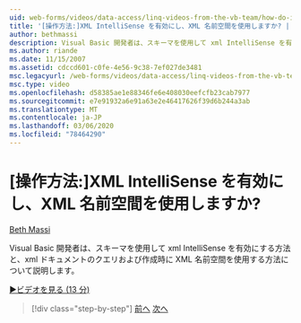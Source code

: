 ```yaml
---
uid: web-forms/videos/data-access/linq-videos-from-the-vb-team/how-do-i-enable-xml-intellisense-and-use-xml-namespaces
title: '[操作方法:]XML IntelliSense を有効にし、XML 名前空間を使用しますか? | Microsoft Docs'
author: bethmassi
description: Visual Basic 開発者は、スキーマを使用して xml IntelliSense を有効にする方法と、xml ドキュメントのクエリおよび作成時に XML 名前空間を使用する方法について説明します。
ms.author: riande
ms.date: 11/15/2007
ms.assetid: cdccd601-c0fe-4e56-9c38-7ef027de3481
msc.legacyurl: /web-forms/videos/data-access/linq-videos-from-the-vb-team/how-do-i-enable-xml-intellisense-and-use-xml-namespaces
msc.type: video
ms.openlocfilehash: d58385ae1e88346fe6e408030eefcfb23cab7977
ms.sourcegitcommit: e7e91932a6e91a63e2e46417626f39d6b244a3ab
ms.translationtype: MT
ms.contentlocale: ja-JP
ms.lasthandoff: 03/06/2020
ms.locfileid: "78464290"
---
```

# <a name="how-do-i-enable-xml-intellisense-and-use-xml-namespaces"></a>[操作方法:]XML IntelliSense を有効にし、XML 名前空間を使用しますか?

[Beth Massi](https://github.com/bethmassi)

Visual Basic 開発者は、スキーマを使用して xml IntelliSense を有効にする方法と、xml ドキュメントのクエリおよび作成時に XML 名前空間を使用する方法について説明します。

[&#9654;ビデオを見る (13 分)](https://channel9.msdn.com/Blogs/ASP-NET-Site-Videos/how-do-i-enable-xml-intellisense-and-use-xml-namespaces)

> [!div class="step-by-step"]
> [前へ](how-do-i-get-started-with-linq-to-xml.md)
> [次へ](how-do-i-create-xml-documents-from-sql-data.md)
